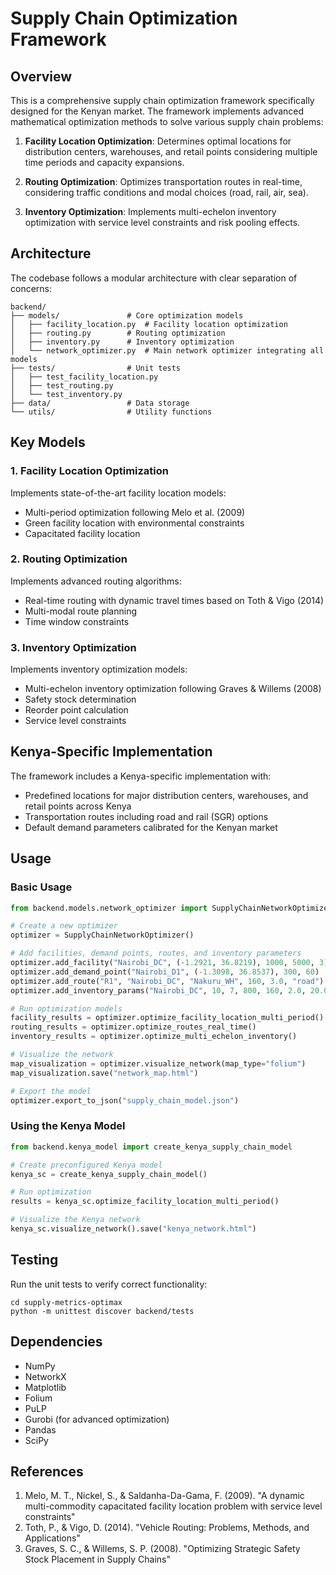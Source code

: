 # Supply Chain Optimization Framework

## Overview

This is a comprehensive supply chain optimization framework specifically designed for the Kenyan market. The framework implements advanced mathematical optimization methods to solve various supply chain problems:

1. **Facility Location Optimization**: Determines optimal locations for distribution centers, warehouses, and retail points considering multiple time periods and capacity expansions.

2. **Routing Optimization**: Optimizes transportation routes in real-time, considering traffic conditions and modal choices (road, rail, air, sea).

3. **Inventory Optimization**: Implements multi-echelon inventory optimization with service level constraints and risk pooling effects.

## Architecture

The codebase follows a modular architecture with clear separation of concerns:

```
backend/
├── models/               # Core optimization models
│   ├── facility_location.py  # Facility location optimization
│   ├── routing.py        # Routing optimization
│   ├── inventory.py      # Inventory optimization
│   └── network_optimizer.py  # Main network optimizer integrating all models
├── tests/                # Unit tests
│   ├── test_facility_location.py
│   ├── test_routing.py
│   └── test_inventory.py
├── data/                 # Data storage
└── utils/                # Utility functions
```

## Key Models

### 1. Facility Location Optimization

Implements state-of-the-art facility location models:
- Multi-period optimization following Melo et al. (2009)
- Green facility location with environmental constraints
- Capacitated facility location

### 2. Routing Optimization

Implements advanced routing algorithms:
- Real-time routing with dynamic travel times based on Toth & Vigo (2014)
- Multi-modal route planning
- Time window constraints

### 3. Inventory Optimization

Implements inventory optimization models:
- Multi-echelon inventory optimization following Graves & Willems (2008)
- Safety stock determination
- Reorder point calculation
- Service level constraints

## Kenya-Specific Implementation

The framework includes a Kenya-specific implementation with:

- Predefined locations for major distribution centers, warehouses, and retail points across Kenya
- Transportation routes including road and rail (SGR) options
- Default demand parameters calibrated for the Kenyan market

## Usage

### Basic Usage

```python
from backend.models.network_optimizer import SupplyChainNetworkOptimizer

# Create a new optimizer
optimizer = SupplyChainNetworkOptimizer()

# Add facilities, demand points, routes, and inventory parameters
optimizer.add_facility("Nairobi_DC", (-1.2921, 36.8219), 1000, 5000, 3)
optimizer.add_demand_point("Nairobi_D1", (-1.3098, 36.8537), 300, 60)
optimizer.add_route("R1", "Nairobi_DC", "Nakuru_WH", 160, 3.0, "road")
optimizer.add_inventory_params("Nairobi_DC", 10, 7, 800, 160, 2.0, 20.0)

# Run optimization models
facility_results = optimizer.optimize_facility_location_multi_period()
routing_results = optimizer.optimize_routes_real_time()
inventory_results = optimizer.optimize_multi_echelon_inventory()

# Visualize the network
map_visualization = optimizer.visualize_network(map_type="folium")
map_visualization.save("network_map.html")

# Export the model
optimizer.export_to_json("supply_chain_model.json")
```

### Using the Kenya Model

```python
from backend.kenya_model import create_kenya_supply_chain_model

# Create preconfigured Kenya model
kenya_sc = create_kenya_supply_chain_model()

# Run optimization
results = kenya_sc.optimize_facility_location_multi_period()

# Visualize the Kenya network
kenya_sc.visualize_network().save("kenya_network.html")
```

## Testing

Run the unit tests to verify correct functionality:

```
cd supply-metrics-optimax
python -m unittest discover backend/tests
```

## Dependencies

- NumPy
- NetworkX
- Matplotlib
- Folium
- PuLP
- Gurobi (for advanced optimization)
- Pandas
- SciPy

## References

1. Melo, M. T., Nickel, S., & Saldanha-Da-Gama, F. (2009). "A dynamic multi-commodity capacitated facility location problem with service level constraints"
2. Toth, P., & Vigo, D. (2014). "Vehicle Routing: Problems, Methods, and Applications"
3. Graves, S. C., & Willems, S. P. (2008). "Optimizing Strategic Safety Stock Placement in Supply Chains"
